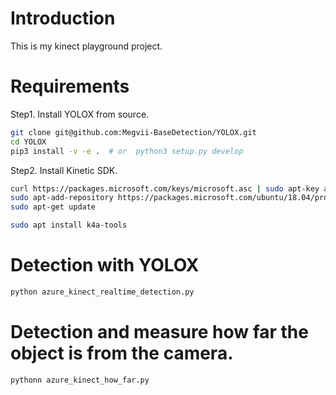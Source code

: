 # Introduction

This is my kinect playground project.

# Requirements

Step1. Install YOLOX from source.

```bash
git clone git@github.com:Megvii-BaseDetection/YOLOX.git
cd YOLOX
pip3 install -v -e .  # or  python3 setup.py develop
```

Step2. Install Kinetic SDK.

```bash
curl https://packages.microsoft.com/keys/microsoft.asc | sudo apt-key add -
sudo apt-add-repository https://packages.microsoft.com/ubuntu/18.04/prod
sudo apt-get update
```

```bash
sudo apt install k4a-tools
```

# Detection with YOLOX

```bash
python azure_kinect_realtime_detection.py
```

# Detection and measure how far the object is from the camera.

```bash
pythonn azure_kinect_how_far.py
```